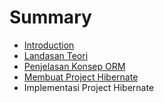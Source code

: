 # Summary

* [Introduction](README.md)
* [Landasan Teori](01-landasan-teori.md)
* [Penjelasan Konsep ORM](02-penjelasan-konsep-orm.md)
* [Membuat Project Hibernate](03-membuat-project-hibernate.md)
* Implementasi Project Hibernate

